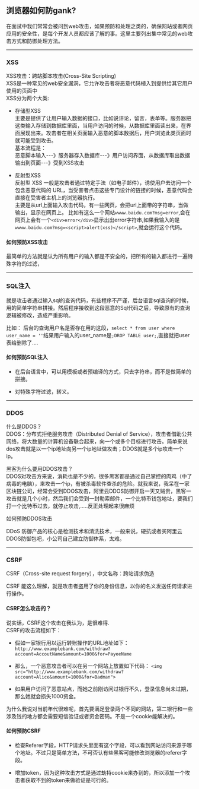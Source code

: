 ## 浏览器如何防gank?

在面试中我们常常会被问到web攻击，如果预防和处理之类的，确保网站或者网页应用的安全性，是每个开发人员都应该了解的事。这里主要列出集中常见的web攻击方式和防御处理方法。

--- 

### XSS
XSS攻击：跨站脚本攻击(Cross-Site Scripting)  
XSS是一种常见的web安全漏洞，它允许攻击者将恶意代码植入到提供给其它用户使用的页面中  
XSS分为两个大类:  
- 存储型XSS  
  主要是提供了让用户输入数据的接口，比如说评论，留言，表单等。服务器把这类输入存储到数据库里面，当用户访问的时候，从数据库里面读出来，在界面展现出来。攻击者在相关页面输入恶意的脚本数据后，用户浏览此类页面时就可能受到攻击。  
  基本流程是：  
  恶意脚本输入---》服务器存入数据库---》用户访问界面，从数据库取出数据输出到页面---》受到XSS攻击

- 反射型XSS  
  反射型 XSS 一般是攻击者通过特定手法（如电子邮件），诱使用户去访问一个包含恶意代码的 URL，当受害者点击这些专门设计的链接的时候，恶意代码会直接在受害者主机上的浏览器执行。  
  主要是从url上面输入攻击代码，有一些网页，会把url上面带的字符串，当做输出，显示在网页上。
  比如有这么一个网站`wwww.baidu.com?msg=error`,会在网页上会有一个`<div>error</div>`显示出出error字符串,如果我输入的是`wwww.baidu.com?msg=<script>alert(xss)</script>`,就会运行这个代码。
  
#### 如何预防XSS攻击
最简单的方法就是认为所有用户的输入都是不安全的，把所有的输入都进行一遍特殊字符的过滤，

---

### SQL注入
就是攻击者通过输入sql的查询代码，有些程序不严谨，后台语言sql查询的时候，用的简单字符串拼接。然后程序接收到这段恶意的Sql代码之后，导致原有的查询逻辑被修改，造成严重影响。

比如：
后台的查询用户名是否存在用的这段，`select * from user where user_name = ''`结果用户输入的user_name是`;DROP TABLE user;`,直接就把user表给删除了....

#### 如何预防SQL注入

- 在后台语言中，可以用模板或者预编译的方式，只去字符串，而不是做简单的拼接。

- 对特殊字符过滤，转义。


---

### DDOS

什么是DDOS？  
DDOS：分布式拒绝服务攻击（Distributed Denial of Service），攻击者借助公共网络，将大数量的计算机设备联合起来，向一个或多个目标进行攻击。简单来说dos攻击就是以一个ip地址向另一个ip地址做攻击；DDOS就是多个ip攻击一个ip。  

黑客为什么要用DDOS攻击？   
DDOS对攻击方来说，消耗也是不少的，很多黑客都是通过自己掌控的肉鸡（中了病毒的电脑），来攻击一个ip，有被杀毒软件查杀的危险。就我来说，我呆在一家区块链公司，经常会受到DDOS攻击，阿里云DDOS防御开启一天又贼贵，黑客一攻击就是几个小时，然后我们会受到一封勒索邮件，一个比特币钱包地址，要我们打一个比特币过去，就停止攻击,.....反正处理起来很麻烦

如何预防DDOS攻击

DDoS 防御产品的核心是检测技术和清洗技术，一般来说，硬抗或者买阿里云DDOS防御包吧，小公司自己建立防御体系，太难。

---

### CSRF

CSRF（Cross-site request forgery），中文名称：跨站请求伪造

CSRF 能这么理解，就是攻击者盗用了你的身份信息，以你的名义发送任何请求进行操作。  

#### CSRF怎么攻击的？

说实话，CSRF这个攻击在我认为，是很难得.  
CSRF的攻击流程如下：
- 假如一家银行用以运行转账操作的URL地址如下：`http://www.examplebank.com/withdraw?account=AccoutName&amount=1000&for=PayeeName`

- 那么，一个恶意攻击者可以在另一个网站上放置如下代码： `<img src="http://www.examplebank.com/withdraw?account=Alice&amount=1000&for=Badman">`

- 如果用户访问了恶意站点，而她之前刚访问过银行不久，登录信息尚未过期，那么她就会损失1000资金。

为什么我说对当前年代很难呢，首先要满足登录两个不同的网站，第二银行和一些涉及钱的地方都会需要短信验证或者资金密码。不是一个cookie能解决的。

#### 如何预防CSRF

- 检查Referer字段，HTTP请求头里面有这个字段，可以看到网站访问来源于哪个地址。不过只是简单方法，不可否认有些黑客可能修改浏览器的referer字段。

- 增加token，因为这种攻击方式是通过劫持cookie来办到的，所以添加一个攻击者获取不到的token来做验证是可行的。